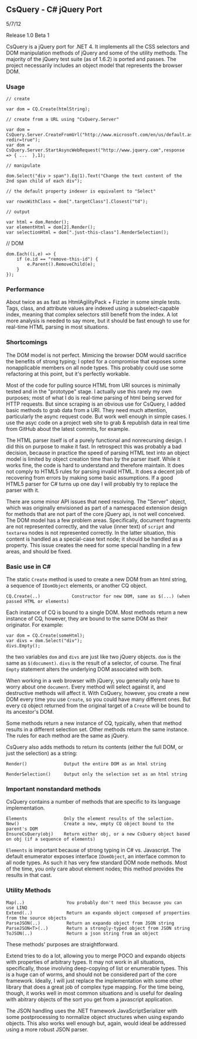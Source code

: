 ## CsQuery - C# jQuery Port

5/7/12

Release 1.0 Beta 1

CsQuery is a jQuery port for .NET 4. It implements all the CSS selectors and DOM manipulation methods of jQuery and some of the utility methods. The majority of the jQuery test suite (as of 1.6.2) is ported and passes. The project necessarily includes an object model that represents the browser DOM.

### Usage

    // create

    var dom = CQ.Create(htmlString);

	// create from a URL using "CsQuery.Server"

    var dom = CsQuery.Server.CreateFromUrl("http://www.microsoft.com/en/us/default.aspx?redir=true");
    var dom = CsQuery.Server.StartAsyncWebRequest("http://www.jquery.com",response => { ...  },1);

    // manipulate

    dom.Select("div > span").Eq(1).Text("Change the text content of the 2nd span child of each div");

    // the default property indexer is equivalent to "Select"
    
    var rowsWithClass = dom[".targetClass"].Closest("td");

    // output

    var html = dom.Render();
    var elementHtml = dom[2].Render();
    var selectionHtml = dom[".just-this-class"].RenderSelection();

   // DOM

    dom.Each((i,e) => {
        if (e.id == "remove-this-id") {
            e.Parent().RemoveChild(e);
        }
    });


### Performance

About twice as as fast as HtmlAgilityPack + Fizzler in some simple tests. Tags, class, and attribute values are indexed using a subselect-capable index, meaning that complex selectors still benefit from the index. A lot more analysis is needed to say more, but it should be fast enough to use for real-time HTML parsing in most situations.

### Shortcomings

The DOM model is not perfect. Mimicing the browser DOM would sacrifice the benefits of strong typing; I opted for a compromise that exposes some nonapplicable members on all node types. This probably could use some refactoring at this point, but it's perfectly workable.

Most of the code for pulling source HTML from URI sources is minimally tested and in the "prototype" stage. I actually use this rarely my own purposes; most of what I do is real-time parsing of html being served for HTTP requests. But since scraping is an obvious use for CsQuery, I added basic methods to grab data from a URI. They need much attention, particularly the async request code. But work well enough in simple cases. I use the asyc code on a project web site to grab & republish data in real time from GitHub about the latest commits, for example. 

The HTML parser itself is of a purely functional and nonrecursing design. I did this on purpose to make it fast. In retrospect this was probably a bad decision, because in practice the speed of parsing HTML text into an object model is limited by object creation time than by the parser itself. While it works fine, the code is hard to understand and therefore maintain. It does not comply to HTML5 rules for parsing invalid HTML. It does a decent job of recovering from errors by making some basic assumptions. If a good HTML5 parser for C# turns up one day I will probably try to replace the parser with it.

There are some minor API issues that need resolving. The "Server" object, which was originally envisioned as part of a namespaced extension design for methods that are not part of the core jQuery api, is not well conceived. The DOM model has a few problem areas. Specifically, document fragments are not represented correctly, and the value (inner text) of `script` and `textarea` nodes is not represented correctly. In the latter situation, this content is handled as a special-case text node; it should be handled as a property. This issue creates the need for some special handling in a few areas, and should be fixed.


### Basic use in C#

The static `Create` method is used to create a new DOM from an html string, a sequence of `IDomObject` elements, or another CQ object.

    CQ.Create(..)            Constructor for new DOM, same as $(...) (when passed HTML or elements)

Each instance of CQ is bound to a single DOM. Most methods return a new instance of CQ, however, they are bound to the same DOM as their originator. For example:

    var dom = CQ.Create(someHtml);
    var divs = dom.Select("div");
    divs.Empty();

the two variables `dom` and `divs` are just like two jQuery objects. `dom` is the same as `$(document)`. `divs` is the result of a selector, of course. The final `Empty` statement alters the underlying DOM associated with both. 

When working in a web browser with jQuery, you generally only have to worry about one `document`. Every method will select against it, and destructive methods will affect it. With CsQuery, however, you create a new DOM every time you use `Create`, so you could have many different ones. But every `CQ` object returned from the original target of a `Create` will be bound to its ancestor's DOM.

Some methods return a new instance of CQ, typically, when that method results in a different selection set. Other methods return the same instance. The rules for each method are the same as jQuery.

CsQuery also adds methods to return its contents (either the full DOM, or just the selection) as a string:

    Render()              Output the entire DOM as an html string

    RenderSelection()     Output only the selection set as an html string


### Important nonstandard methods

CsQuery contains a number of methods that are specific to its language implementation.

    Elements              Only the element results of the selection.
    New()                 Create a new, empty CQ object bound to the parent's DOM
	EnsureCsQuery(obj)    Return either obj, or a new CsQuery object based on obj (if a sequence of elements)

`Elements` is important because of strong typing in C# vs. Javascript. The default enumerator exposes interface `IDomObject`, an interface common to all node types. As such it has very few standard DOM node methods. Most of the time, you only care about element nodes; this method provides the results in that cast.

### Utility Methods

    Map(..)                You probably don't need this because you can use LINQ
    Extend(..)             Return an expando object composed of properties from the source objects
    ParseJSON(..)          Return an expando object from JSON string
    ParseJSON<T>(..)       Return a strongly-typed object from JSON string
    ToJSON(..)             Return a json string from an object

These methods' purposes are straightforward.

Extend tries to do a lot, allowing you to merge POCO and expando objects with properties of arbitrary types. It may not work in all situations, specifically, those involving deep-copying of list or enumerable types. This is a huge can of worms, and should not be considered part of the core framework. Ideally, I will just replace the implementation with some other library that does a great job of complex type mapping. For the time being, though, it works well in most common situations and is useful for dealing with abitrary objects of the sort you get from a javascript application. 

The JSON handling uses the .NET framework JavaScriptSerializer with some postprocessing to normalize object structures when using expando objects. This also works well enough but, again, would ideal be addressed using a more robust JSON parser.

